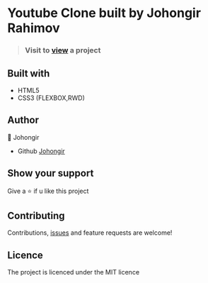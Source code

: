 # Youtube Clone built by Johongir Rahimov


 
> ### Visit to [view](https://johongirr.github.io/youtube-clone/) a project

## Built with
 * HTML5
 * CSS3 (FLEXBOX,RWD)



## Author
:man: Johongir 
* Github [Johongir](https://github.com/Johongirr)

## Show your support
Give a :star: if u like this project


## Contributing
Contributions, [issues](https://github.com/Johongirr/calculator/issues) and feature requests are welcome!


## Licence
The project is licenced under the MIT licence
